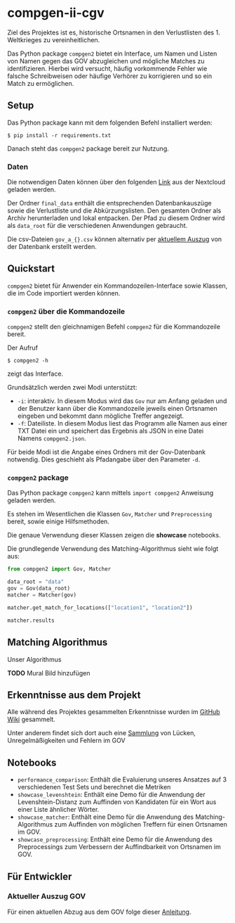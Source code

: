 # compgen-ii-cgv
Ziel des Projektes ist es, historische Ortsnamen in den Verlustlisten des 1. Weltkrieges zu vereinheitlichen.

Das Python package `compgen2` bietet ein Interface, um Namen und Listen von Namen gegen das GOV abzugleichen und mögliche Matches zu identifizieren. Hierbei wird versucht, häufig vorkommende Fehler wie falsche Schreibweisen oder häufige Verhörer zu korrigieren und so ein Match zu ermöglichen. 

## Setup
Das Python package kann mit dem folgenden Befehl installiert werden:
```
$ pip install -r requirements.txt
```

Danach steht das `compgen2` package bereit zur Nutzung.

### Daten

Die notwendigen Daten können über den folgenden [Link](https://correlcloud.org/index.php/s/iRXKCqQpxwreaMG) aus der Nextcloud geladen werden.

Der Ordner `final_data` enthält die entsprechenden Datenbankauszüge sowie die Verlustliste und die Abkürzungslisten. Den gesamten Ordner als Archiv herunterladen und lokal entpacken. Der Pfad zu diesem Ordner wird als `data_root` für die verschiedenen Anwendungen gebraucht.

Die csv-Dateien `gov_a_{}.csv` können alternativ per [aktuellem Auszug](https://github.com/CorrelAid/compgen-ii-cgv/blob/main/sql/README_SQL.md) von der Datenbank erstellt werden.

## Quickstart
`compgen2` bietet für Anwender ein Kommandozeilen-Interface sowie Klassen, die im Code importiert werden können.

### `compgen2` über die Kommandozeile

`compgen2` stellt den gleichnamigen Befehl `compgen2` für die Kommandozeile bereit.

Der Aufruf 
```
$ compgen2 -h
```

zeigt das Interface. 

Grundsätzlich werden zwei Modi unterstützt:
- `-i`: interaktiv. In diesem Modus wird das `Gov` nur am Anfang geladen und der Benutzer kann über die Kommandozeile jeweils einen Ortsnamen eingeben und bekommt dann mögliche Treffer angezeigt.
- `-f`: Dateiliste. In diesem Modus liest das Programm alle Namen aus einer TXT Datei ein und speichert das Ergebnis als JSON in eine Datei Namens `compgen2.json`.

Für beide Modi ist die Angabe eines Ordners mit der Gov-Datenbank notwendig. Dies geschieht als Pfadangabe über den Parameter `-d`.

### `compgen2` package

Das Python package `compgen2` kann mittels `import compgen2` Anweisung geladen werden.

Es stehen im Wesentlichen die Klassen `Gov`, `Matcher` und `Preprocessing` bereit, sowie einige Hilfsmethoden.

Die genaue Verwendung dieser Klassen zeigen die **showcase** notebooks.

Die grundlegende Verwendung des Matching-Algorithmus sieht wie folgt aus:

```Python
from compgen2 import Gov, Matcher

data_root = "data"
gov = Gov(data_root)
matcher = Matcher(gov)

matcher.get_match_for_locations(["location1", "location2"])

matcher.results
```

## Matching Algorithmus
Unser Algorithmus

**TODO** Mural Bild hinzufügen

## Erkenntnisse aus dem Projekt

Alle während des Projektes gesammelten Erkenntnisse wurden im [GitHub Wiki](https://github.com/CorrelAid/compgen-ii-cgv/wiki) gesammelt.

Unter anderem findet sich dort auch eine [Sammlung](https://github.com/CorrelAid/compgen-ii-cgv/wiki/21-Geschichtliches-Ortsverzeichnis--(Findings)) von Lücken, Unregelmäßigkeiten und Fehlern im GOV

## Notebooks

- `performance_comparison`: Enthält die Evaluierung unseres Ansatzes auf 3 verschiedenen Test Sets und berechnet die Metriken
- `showcase_levenshtein`: Enthält eine Demo für die Anwendung der Levenshtein-Distanz zum Auffinden von Kandidaten für ein Wort aus einer Liste ähnlicher Wörter.
- `showcase_matcher`: Enthält eine Demo für die Anwendung des Matching-Algorithmus zum Auffinden von möglichen Treffern für einen Ortsnamen im GOV.
- `showcase_preprocessing`: Enthält eine Demo für die Anwendung des Preprocessings zum Verbessern der Auffindbarkeit von Ortsnamen im GOV.

## Für Entwickler
### Aktueller Auszug GOV
Für einen aktuellen Abzug aus dem GOV folge dieser [Anleitung](https://github.com/CorrelAid/compgen-ii-cgv/blob/main/sql/README_SQL.md).
